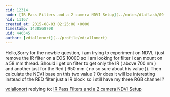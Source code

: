 ```yaml
---
cid: 12314
node: [IR Pass Filters and a 2 camera NDVI Setup](../notes/dlaflash/09-21-2014/ir-pass-filters-and-a-2-camera-ndvi-setup)
nid: 11167
created_at: 2015-08-03 02:25:08 +0000
timestamp: 1438568708
uid: 446545
author: [vdiallonort](../profile/vdiallonort)
---
```


Hello,Sorry for the newbie question, i am trying to experiment on NDVI, i just remove the IR filter on a EOS 1000D so i am looking for filter i can mount on a 58 mm thread. Should i get on filter to get only the IR ( above 700 nm ) and another just for the Red ( 650 mm ( no so sure about his value )). Then calculate the NDVI base on this two value ? Or does it will be interesting instead of the RED filter just a IR block so i still have my three RGB channel ?

[vdiallonort](../profile/vdiallonort) replying to: [IR Pass Filters and a 2 camera NDVI Setup](../notes/dlaflash/09-21-2014/ir-pass-filters-and-a-2-camera-ndvi-setup)

